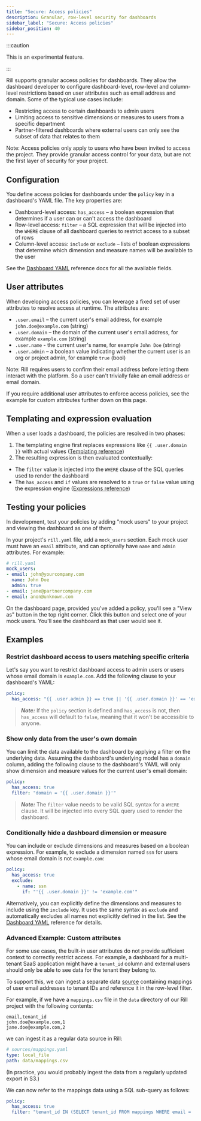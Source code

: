 ```yaml
---
title: "Secure: Access policies"
description: Granular, row-level security for dashboards
sidebar_label: "Secure: Access policies"
sidebar_position: 40
---
```


:::caution

This is an experimental feature.

:::

Rill supports granular access policies for dashboards. They allow the dashboard developer to configure dashboard-level, row-level and column-level restrictions based on user attributes such as email address and domain. Some of the typical use cases include:

- Restricting access to certain dashboards to admin users
- Limiting access to sensitive dimensions or measures to users from a specific department
- Partner-filtered dashboards where external users can only see the subset of data that relates to them

Note: Access policies only apply to users who have been invited to access the project. They provide granular access control for your data, but are not the first layer of security for your project.

## Configuration

You define access policies for dashboards under the `policy` key in a dashboard's YAML file. The key properties are:

- Dashboard-level access: `has_access` – a boolean expression that determines if a user can or can't access the dashboard
- Row-level access: `filter` – a SQL expression that will be injected into the `WHERE` clause of all dashboard queries to restrict access to a subset of rows
- Column-level access: `include` or `exclude` – lists of boolean expressions that determine which dimension and measure names will be available to the user

See the [Dashboard YAML](../reference/project-files/dashboards) reference docs for all the available fields.

## User attributes

When developing access policies, you can leverage a fixed set of user attributes to resolve access at runtime. The attributes are:

- `.user.email` – the current user's email address, for example `john.doe@example.com` (string)
- `.user.domain` – the domain of the current user's email address, for example `example.com` (string)
- `.user.name` - the current user's name, for example `John Doe` (string)
- `.user.admin` – a boolean value indicating whether the current user is an org or project admin, for example `true` (bool)
<!-- PENDING SUPPORT FOR USER-DEFINED USERGROUPS -->
<!-- - `.user.groups` - a list of usergroups the user belongs to in the project's org. Custom usergroups are not currently supported, so this will always be `["all"]`. -->

Note: Rill requires users to confirm their email address before letting them interact with the platform. So a user can't trivially fake an email address or email domain.

If you require additional user attributes to enforce access policies, see the example for custom attributes further down on this page.

## Templating and expression evaluation

When a user loads a dashboard, the policies are resolved in two phases:

1. The templating engine first replaces expressions like `{{ .user.domain }}` with actual values ([Templating reference](../reference/templating))
2. The resulting expression is then evaluated contextually:
  - The `filter` value is injected into the `WHERE` clause of the SQL queries used to render the dashboard
  - The `has_access` and `if` values are resolved to a `true` or `false` value using the expression engine ([Expressions reference](../reference/expressions))

## Testing your policies

In development, test your policies by adding "mock users" to your project and viewing the dashboard as one of them.

In your project's `rill.yaml` file, add a `mock_users` section. Each mock user must have an `email` attribute, and can optionally have `name` and `admin` attributes. For example:
```yaml
# rill.yaml
mock_users:
- email: john@yourcompany.com
  name: John Doe
  admin: true
- email: jane@partnercompany.com
- email: anon@unknown.com
```

On the dashboard page, provided you've added a policy, you'll see a "View as" button in the top right corner. Click this button and select one of your mock users. You'll see the dashboard as that user would see it.
## Examples

### Restrict dashboard access to users matching specific criteria

Let's say you want to restrict dashboard access to admin users or users whose email domain is `example.com`. Add the following clause to your dashboard's YAML:
```yaml 
policy:
  has_access: "{{ .user.admin }} == true || '{{ .user.domain }}' == 'example.com'"
```

> **_Note:_** If the `policy` section is defined and `has_access` is not, then `has_access` will default to `false`, meaning that it won't be accessible to anyone.

### Show only data from the user's own domain

You can limit the data available to the dashboard by applying a filter on the underlying data. Assuming the dashboard's underlying model has a `domain` column, adding the following clause to the dashboard's YAML will only show dimension and measure values for the current user's email domain:

```yaml
policy:
  has_access: true
  filter: "domain = '{{ .user.domain }}'"
```

> **_Note:_** The `filter` value needs to be valid SQL syntax for a `WHERE` clause. It will be injected into every SQL query used to render the dashboard.

### Conditionally hide a dashboard dimension or measure

You can include or exclude dimensions and measures based on a boolean expression. For example, to exclude a dimension named `ssn` for users whose email domain is not `example.com`:

```yaml
policy:
  has_access: true
  exclude:
    - name: ssn
      if: "'{{ .user.domain }}' != 'example.com'"
```

Alternatively, you can explicitly define the dimensions and measures to include using the `include` key. It uses the same syntax as `exclude` and automatically excludes all names not explicitly defined in the list. See the [Dashboard YAML](../reference/project-files/dashboards) reference for details.

<!-- PENDING SUPPORT FOR USER-DEFINED USERGROUPS -->
<!--
### Filter queries based on the user's groups

Let's say additionally we want to filter queries based on user's groups and there exist a `group` dimension in the model:
```yaml 
policy:
  has_access: true
  filter: "groups IN ('{{ .user.groups | join \"', '\" }}')"
```
-->

### Advanced Example: Custom attributes

For some use cases, the built-in user attributes do not provide sufficient context to correctly restrict access. For example, a dashboard for a multi-tenant SaaS application might have a `tenant_id` column and external users should only be able to see data for the tenant they belong to.

To support this, we can ingest a separate data [source](./import-data) containing mappings of user email addresses to tenant IDs and reference it in the row-level filter.

For example, if we have a `mappings.csv` file in the `data` directory of our Rill project with the following contents:
```csv
email,tenant_id
john.doe@example.com,1
jane.doe@example.com,2
```
we can ingest it as a regular data source in Rill:
```yaml
# sources/mappings.yaml
type: local_file
path: data/mappings.csv
```
(In practice, you would probably ingest the data from a regularly updated export in S3.)

We can now refer to the mappings data using a SQL sub-query as follows:
```yaml
policy:
  has_access: true
  filter: "tenant_id IN (SELECT tenant_id FROM mappings WHERE email = '{{ .user.email }}')"
```
